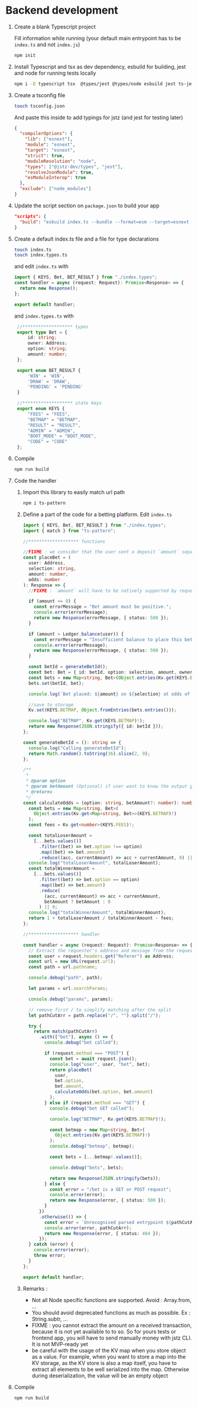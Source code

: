 # Backend development

1. Create a blank Typescript project

   Fill information while running (your default main entrypoint has to be `index.ts` and not `index.js`)

   ```bash
   npm init
   ```

1. Install Typescript and tsx as dev dependency, esbuild for building, jest and node for running tests locally

   ```bash
   npm i -D typescript tsx  @types/jest @types/node esbuild jest ts-jest
   ```

1. Create a tsconfig file

   ```bash
   touch tsconfig.json
   ```

   And paste this inside to add typings for jstz (and jest for testing later)

   ```json
   {
     "compilerOptions": {
       "lib": ["esnext"],
       "module": "esnext",
       "target": "esnext",
       "strict": true,
       "moduleResolution": "node",
       "types": ["@jstz-dev/types", "jest"],
       "resolveJsonModule": true,
       "esModuleInterop": true
     },
     "exclude": ["node_modules"]
   }
   ```

1. Update the script section on `package.json` to build your app

   ```json
   "scripts": {
     "build": "esbuild index.ts --bundle --format=esm --target=esnext --minify --outfile=dist/index.js"
   }
   ```

1. Create a default index.ts file and a file for type declarations

   ```bash
   touch index.ts
   touch index.types.ts
   ```

   and edit `index.ts` with

   ```typescript
   import { KEYS, Bet, BET_RESULT } from "./index.types";
   const handler = async (request: Request): Promise<Response> => {
     return new Response();
   };

   export default handler;
   ```

   and `index.types.ts` with

   ```typescript
    //******************* types
    export type Bet = {
        id: string;
        owner: Address;
        option: string;
        amount: number;
    };

    export enum BET_RESULT {
        'WIN' = 'WIN',
        'DRAW' = 'DRAW',
        'PENDING' = 'PENDING'
    }

    //******************* state keys
    export enum KEYS {
        "FEES" = "FEES",
        "BETMAP" = "BETMAP",
        "RESULT" = "RESULT",
        "ADMIN" = "ADMIN",
        "BOOT_MODE" = "BOOT_MODE",
        "CODE" = "CODE"
    };
   ```

1. Compile

   ```bash
   npm run build
   ```

1. Code the handler

   1. Import this library to easily match url path

      ```bash
      npm i ts-pattern
      ```

   1. Define a part of the code for a betting platform. Edit `index.ts`

      ```typescript
      import { KEYS, Bet, BET_RESULT } from "./index.types";
      import { match } from "ts-pattern";

      //******************* functions

      //FIXME : we consider that the user sent a deposit `amount` separately to this call as it is not possible right now to add money inside a request
      const placeBet = (
        user: Address,
        selection: string,
        amount: number,
        odds: number
      ): Response => {
        //FIXME : `amount` will have to be natively supported by request later

        if (amount <= 0) {
          const errorMessage = "Bet amount must be positive.";
          console.error(errorMessage);
          return new Response(errorMessage, { status: 500 });
        }

        if (amount > Ledger.balance(user)) {
          const errorMessage = "Insufficient balance to place this bet.";
          console.error(errorMessage);
          return new Response(errorMessage, { status: 500 });
        }

        const betId = generateBetId();
        const bet: Bet = { id: betId, option: selection, amount, owner: user };
        const bets = new Map<string, Bet>(Object.entries(Kv.get(KEYS.BETMAP)!));
        bets.set(betId, bet);

        console.log(`Bet placed: ${amount} on ${selection} at odds of ${odds}`);

        //save to storage
        Kv.set(KEYS.BETMAP, Object.fromEntries(bets.entries()));

        console.log("BETMAP", Kv.get(KEYS.BETMAP)!);
        return new Response(JSON.stringify({ id: betId }));
      };

      const generateBetId = (): string => {
        console.log("Calling generateBetId");
        return Math.random().toString(36).slice(2, 9);
      };

      /**
       *
       * @param option
       * @param betAmount (Optional) if user want to know the output gain after putting some money on it. Otherwise it gives actual gain without betting and influencing odds calculation
       * @returns
       */
      const calculateOdds = (option: string, betAmount?: number): number => {
        const bets = new Map<string, Bet>(
          Object.entries(Kv.get<Map<string, Bet>>(KEYS.BETMAP)!)
        );
        const fees = Kv.get<number>(KEYS.FEES)!;

        const totalLoserAmount =
          [...bets.values()]
            .filter((bet) => bet.option !== option)
            .map((bet) => bet.amount)
            .reduce((acc, currentAmount) => acc + currentAmount, 0) || 0;
        console.log("totalLoserAmount", totalLoserAmount);
        const totalWinnerAmount =
          [...bets.values()]
            .filter((bet) => bet.option == option)
            .map((bet) => bet.amount)
            .reduce(
              (acc, currentAmount) => acc + currentAmount,
              betAmount ? betAmount : 0
            ) || 0;
        console.log("totalWinnerAmount", totalWinnerAmount);
        return 1 + totalLoserAmount / totalWinnerAmount - fees;
      };

      //******************* handler

      const handler = async (request: Request): Promise<Response> => {
        // Extract the requester's address and message from the request
        const user = request.headers.get("Referer") as Address;
        const url = new URL(request.url);
        const path = url.pathname;

        console.debug("path", path);

        let params = url.searchParams;

        console.debug("params", params);

        // remove first / to simplify matching after the split
        let pathCutArr = path.replace("/", "").split("/");

        try {
          return match(pathCutArr)
            .with(["bet"], async () => {
              console.debug("bet called");

              if (request.method === "POST") {
                const bet = await request.json();
                console.log("user", user, "bet", bet);
                return placeBet(
                  user,
                  bet.option,
                  bet.amount,
                  calculateOdds(bet.option, bet.amount)
                );
              } else if (request.method === "GET") {
                console.debug("bet GET called");

                console.log("BETMAP", Kv.get(KEYS.BETMAP)!);

                const betmap = new Map<string, Bet>(
                  Object.entries(Kv.get(KEYS.BETMAP)!)
                );
                console.debug("betmap", betmap);

                const bets = [...betmap!.values()];

                console.debug("bets", bets);

                return new Response(JSON.stringify(bets));
              } else {
                const error = "/bet is a GET or POST request";
                console.error(error);
                return new Response(error, { status: 500 });
              }
            })
            .otherwise(() => {
              const error = `Unrecognised parsed entrypoint ${pathCutArr.toString()}`;
              console.error(error, pathCutArr);
              return new Response(error, { status: 404 });
            });
        } catch (error) {
          console.error(error);
          throw error;
        }
      };

      export default handler;
      ```

   1. Remarks :
      - Not all Node specific functions are supported. Avoid : Array.from, ... 
      - You should avoid deprecated functions as much as possible. Ex : String.subtr, ... 
      - FIXME : you cannot extract the amount on a received transaction, because it is not yet available to to so. So for yours tests or frontend app, you will have to send manually money with jstz CLI. It is not MVP-ready yet
      - be careful with the usage of the KV map when you store object as a value. For example, when you want to store a map into the KV storage, as the KV store is also a map itself, you have to extract all elements to be well serialized into the map. Otherwise during deserialization, the value will be an empty object

1. Compile

   ```bash
   npm run build
   ```